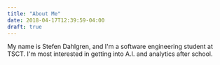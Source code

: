 ```yaml
---
title: "About Me"
date: 2018-04-17T12:39:59-04:00
draft: true
---
```


My name is Stefen Dahlgren, and I'm a software engineering student at TSCT. I'm most interested in getting into A.I. and analytics after school.
